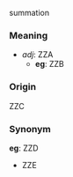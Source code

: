 summation
### Meaning
+ _adj_: ZZA
    + __eg__: ZZB

### Origin

ZZC

### Synonym

__eg__: ZZD

+ ZZE


